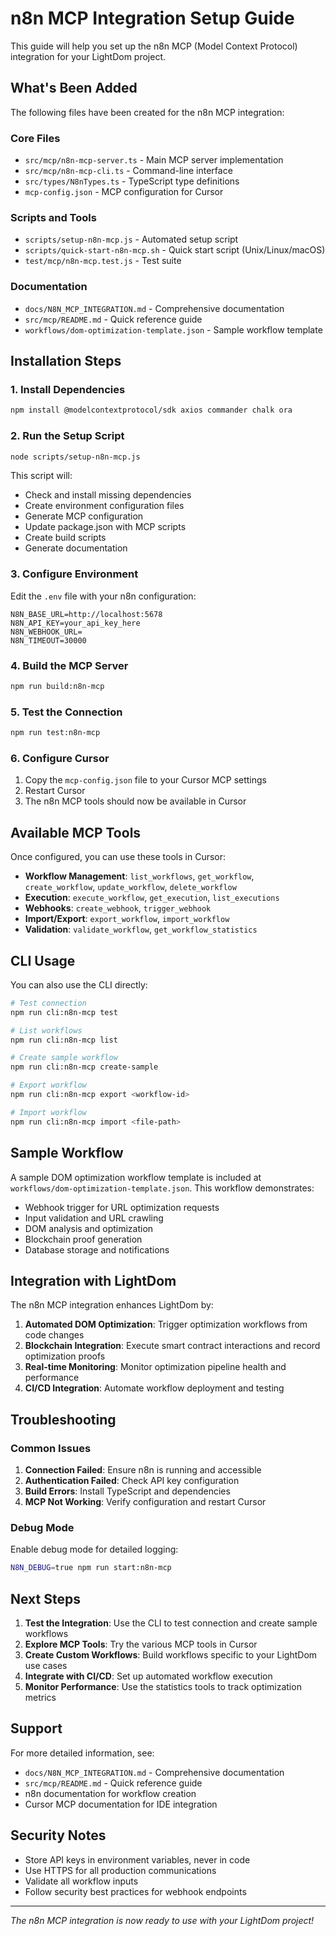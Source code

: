 # n8n MCP Integration Setup Guide

This guide will help you set up the n8n MCP (Model Context Protocol) integration for your LightDom project.

## What's Been Added

The following files have been created for the n8n MCP integration:

### Core Files
- `src/mcp/n8n-mcp-server.ts` - Main MCP server implementation
- `src/mcp/n8n-mcp-cli.ts` - Command-line interface
- `src/types/N8nTypes.ts` - TypeScript type definitions
- `mcp-config.json` - MCP configuration for Cursor

### Scripts and Tools
- `scripts/setup-n8n-mcp.js` - Automated setup script
- `scripts/quick-start-n8n-mcp.sh` - Quick start script (Unix/Linux/macOS)
- `test/mcp/n8n-mcp.test.js` - Test suite

### Documentation
- `docs/N8N_MCP_INTEGRATION.md` - Comprehensive documentation
- `src/mcp/README.md` - Quick reference guide
- `workflows/dom-optimization-template.json` - Sample workflow template

## Installation Steps

### 1. Install Dependencies

```bash
npm install @modelcontextprotocol/sdk axios commander chalk ora
```

### 2. Run the Setup Script

```bash
node scripts/setup-n8n-mcp.js
```

This script will:
- Check and install missing dependencies
- Create environment configuration files
- Generate MCP configuration
- Update package.json with MCP scripts
- Create build scripts
- Generate documentation

### 3. Configure Environment

Edit the `.env` file with your n8n configuration:

```env
N8N_BASE_URL=http://localhost:5678
N8N_API_KEY=your_api_key_here
N8N_WEBHOOK_URL=
N8N_TIMEOUT=30000
```

### 4. Build the MCP Server

```bash
npm run build:n8n-mcp
```

### 5. Test the Connection

```bash
npm run test:n8n-mcp
```

### 6. Configure Cursor

1. Copy the `mcp-config.json` file to your Cursor MCP settings
2. Restart Cursor
3. The n8n MCP tools should now be available in Cursor

## Available MCP Tools

Once configured, you can use these tools in Cursor:

- **Workflow Management**: `list_workflows`, `get_workflow`, `create_workflow`, `update_workflow`, `delete_workflow`
- **Execution**: `execute_workflow`, `get_execution`, `list_executions`
- **Webhooks**: `create_webhook`, `trigger_webhook`
- **Import/Export**: `export_workflow`, `import_workflow`
- **Validation**: `validate_workflow`, `get_workflow_statistics`

## CLI Usage

You can also use the CLI directly:

```bash
# Test connection
npm run cli:n8n-mcp test

# List workflows
npm run cli:n8n-mcp list

# Create sample workflow
npm run cli:n8n-mcp create-sample

# Export workflow
npm run cli:n8n-mcp export <workflow-id>

# Import workflow
npm run cli:n8n-mcp import <file-path>
```

## Sample Workflow

A sample DOM optimization workflow template is included at `workflows/dom-optimization-template.json`. This workflow demonstrates:

- Webhook trigger for URL optimization requests
- Input validation and URL crawling
- DOM analysis and optimization
- Blockchain proof generation
- Database storage and notifications

## Integration with LightDom

The n8n MCP integration enhances LightDom by:

1. **Automated DOM Optimization**: Trigger optimization workflows from code changes
2. **Blockchain Integration**: Execute smart contract interactions and record optimization proofs
3. **Real-time Monitoring**: Monitor optimization pipeline health and performance
4. **CI/CD Integration**: Automate workflow deployment and testing

## Troubleshooting

### Common Issues

1. **Connection Failed**: Ensure n8n is running and accessible
2. **Authentication Failed**: Check API key configuration
3. **Build Errors**: Install TypeScript and dependencies
4. **MCP Not Working**: Verify configuration and restart Cursor

### Debug Mode

Enable debug mode for detailed logging:

```bash
N8N_DEBUG=true npm run start:n8n-mcp
```

## Next Steps

1. **Test the Integration**: Use the CLI to test connection and create sample workflows
2. **Explore MCP Tools**: Try the various MCP tools in Cursor
3. **Create Custom Workflows**: Build workflows specific to your LightDom use cases
4. **Integrate with CI/CD**: Set up automated workflow execution
5. **Monitor Performance**: Use the statistics tools to track optimization metrics

## Support

For more detailed information, see:
- `docs/N8N_MCP_INTEGRATION.md` - Comprehensive documentation
- `src/mcp/README.md` - Quick reference guide
- n8n documentation for workflow creation
- Cursor MCP documentation for IDE integration

## Security Notes

- Store API keys in environment variables, never in code
- Use HTTPS for all production communications
- Validate all workflow inputs
- Follow security best practices for webhook endpoints

---

*The n8n MCP integration is now ready to use with your LightDom project!*
